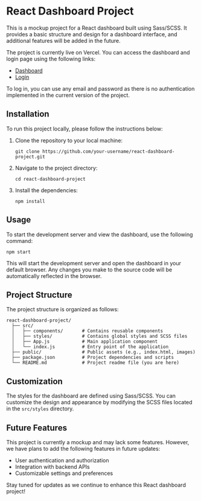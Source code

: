 # React Dashboard Project

This is a mockup project for a React dashboard built using Sass/SCSS. It provides a basic structure and design for a dashboard interface, and additional features will be added in the future.

The project is currently live on Vercel. You can access the dashboard and login page using the following links:

- [Dashboard](https://react-dashboard-xi-sandy.vercel.app/app)
- [Login](https://react-dashboard-xi-sandy.vercel.app)

To log in, you can use any email and password as there is no authentication implemented in the current version of the project.

## Installation

To run this project locally, please follow the instructions below:

1. Clone the repository to your local machine:
   ```
   git clone https://github.com/your-username/react-dashboard-project.git
   ```

2. Navigate to the project directory:
   ```
   cd react-dashboard-project
   ```

3. Install the dependencies:
   ```
   npm install
   ```

## Usage

To start the development server and view the dashboard, use the following command:
```
npm start
```

This will start the development server and open the dashboard in your default browser. Any changes you make to the source code will be automatically reflected in the browser.

## Project Structure

The project structure is organized as follows:

```
react-dashboard-project/
  ├── src/
  │   ├── components/       # Contains reusable components
  │   ├── styles/           # Contains global styles and SCSS files
  │   ├── App.js            # Main application component
  │   └── index.js          # Entry point of the application
  ├── public/               # Public assets (e.g., index.html, images)
  ├── package.json          # Project dependencies and scripts
  └── README.md             # Project readme file (you are here)
```

## Customization

The styles for the dashboard are defined using Sass/SCSS. You can customize the design and appearance by modifying the SCSS files located in the `src/styles` directory.

## Future Features

This project is currently a mockup and may lack some features. However, we have plans to add the following features in future updates:

- User authentication and authorization
- Integration with backend APIs
- Customizable settings and preferences

Stay tuned for updates as we continue to enhance this React dashboard project!
